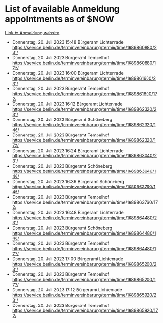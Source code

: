 # List of available Anmeldung appointments as of $NOW
[Link to Anmeldung website](https://service.berlin.de/terminvereinbarung/termin/tag.php?termin=1&anliegen[]=120686&dienstleisterlist=122210,122217,327316,122219,327312,122227,327314,122231,327346,122243,327348,122254,122252,329742,122260,329745,122262,329748,122271,327278,122273,327274,122277,327276,330436,122280,327294,122282,327290,122284,327292,122291,327270,122285,327266,122286,327264,122296,327268,150230,329760,122297,327286,122294,327284,122312,329763,122314,329775,122304,327330,122311,327334,122309,327332,317869,122281,327352,122279,329772,122283,122276,327324,122274,327326,122267,329766,122246,327318,122251,327320,122257,327322,122208,327298,122226,327300&herkunft=http%3A%2F%2Fservice.berlin.de%2Fdienstleistung%2F120686%2F)
- Donnerstag, 20. Juli 2023 15:48 Bürgeramt Lichtenrade https://service.berlin.de/terminvereinbarung/termin/time/1689860880/231/
- Donnerstag, 20. Juli 2023  Bürgeramt Tempelhof https://service.berlin.de/terminvereinbarung/termin/time/1689860880/172/
- Donnerstag, 20. Juli 2023 16:00 Bürgeramt Lichtenrade https://service.berlin.de/terminvereinbarung/termin/time/1689861600/231/
- Donnerstag, 20. Juli 2023  Bürgeramt Tempelhof https://service.berlin.de/terminvereinbarung/termin/time/1689861600/172/
- Donnerstag, 20. Juli 2023 16:12 Bürgeramt Lichtenrade https://service.berlin.de/terminvereinbarung/termin/time/1689862320/231/
- Donnerstag, 20. Juli 2023  Bürgeramt Schöneberg https://service.berlin.de/terminvereinbarung/termin/time/1689862320/146/
- Donnerstag, 20. Juli 2023  Bürgeramt Tempelhof https://service.berlin.de/terminvereinbarung/termin/time/1689862320/172/
- Donnerstag, 20. Juli 2023 16:24 Bürgeramt Lichtenrade https://service.berlin.de/terminvereinbarung/termin/time/1689863040/231/
- Donnerstag, 20. Juli 2023  Bürgeramt Schöneberg https://service.berlin.de/terminvereinbarung/termin/time/1689863040/146/
- Donnerstag, 20. Juli 2023 16:36 Bürgeramt Schöneberg https://service.berlin.de/terminvereinbarung/termin/time/1689863760/146/
- Donnerstag, 20. Juli 2023  Bürgeramt Tempelhof https://service.berlin.de/terminvereinbarung/termin/time/1689863760/172/
- Donnerstag, 20. Juli 2023 16:48 Bürgeramt Lichtenrade https://service.berlin.de/terminvereinbarung/termin/time/1689864480/231/
- Donnerstag, 20. Juli 2023  Bürgeramt Schöneberg https://service.berlin.de/terminvereinbarung/termin/time/1689864480/146/
- Donnerstag, 20. Juli 2023  Bürgeramt Tempelhof https://service.berlin.de/terminvereinbarung/termin/time/1689864480/172/
- Donnerstag, 20. Juli 2023 17:00 Bürgeramt Lichtenrade https://service.berlin.de/terminvereinbarung/termin/time/1689865200/231/
- Donnerstag, 20. Juli 2023  Bürgeramt Tempelhof https://service.berlin.de/terminvereinbarung/termin/time/1689865200/172/
- Donnerstag, 20. Juli 2023 17:12 Bürgeramt Lichtenrade https://service.berlin.de/terminvereinbarung/termin/time/1689865920/231/
- Donnerstag, 20. Juli 2023  Bürgeramt Tempelhof https://service.berlin.de/terminvereinbarung/termin/time/1689865920/172/
